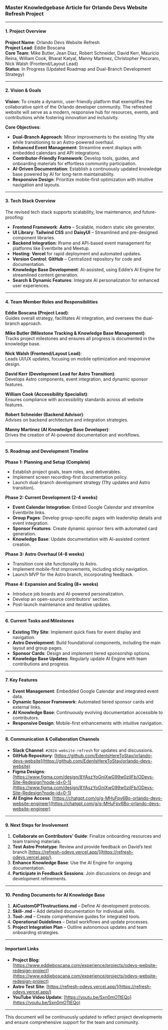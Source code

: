 ### **Master Knowledgebase Article for Orlando Devs Website Refresh Project**

---

#### **1. Project Overview**

**Project Name**: Orlando Devs Website Refresh  
**Project Lead**: Eddie Boscana  
**Core Team**: Mike Butler, Jean Diaz, Robert Schneider, David Kerr, Mauricio Reina, William Cook, Bharat Katyal, Manny Martinez, Christopher Pecoraro, Nick Walsh (Frontend/Layout Lead)  
**Status**: In Progress (Updated Roadmap and Dual-Branch Development Strategy)

---

#### **2. Vision & Goals**

**Vision**: To create a dynamic, user-friendly platform that exemplifies the collaborative spirit of the Orlando developer community. The refreshed website will serve as a modern, responsive hub for resources, events, and contributions while fostering innovation and inclusivity.

**Core Objectives**:
- **Dual-Branch Approach**: Minor improvements to the existing 11ty site while transitioning to an Astro-powered overhaul.  
- **Enhanced Event Management**: Streamline event displays with embedded calendars and API integrations.  
- **Contributor-Friendly Framework**: Develop tools, guides, and onboarding materials for effortless community participation.  
- **AI-Driven Documentation**: Establish a continuously updated knowledge base powered by AI for long-term maintainability.  
- **Responsive Design**: Prioritize mobile-first optimization with intuitive navigation and layouts.

---

#### **3. Tech Stack Overview**

The revised tech stack supports scalability, low maintenance, and future-proofing:

- **Frontend Framework**: **Astro** – Scalable, modern static site generator.  
- **UI Library**: **Tailwind CSS** and **DaisyUI** – Streamlined and pre-designed component libraries.  
- **Backend Integration**: Iframe and API-based event management for platforms like Eventbrite and Meetup.  
- **Hosting**: **Vercel** for rapid deployment and automated updates.  
- **Version Control**: **GitHub** – Centralized repository for code and documentation.  
- **Knowledge Base Development**: AI-assisted, using Eddie’s AI Engine for streamlined content generation.  
- **Search & Dynamic Features**: Integrate AI personalization for enhanced user experiences.

---

#### **4. Team Member Roles and Responsibilities**

**Eddie Boscana (Project Lead)**:  
Guides overall strategy, facilitates AI integration, and oversees the dual-branch approach.

**Mike Butler (Milestone Tracking & Knowledge Base Management)**:  
Tracks project milestones and ensures all progress is documented in the knowledge base.

**Nick Walsh (Frontend/Layout Lead)**:  
Leads UI/UX updates, focusing on mobile optimization and responsive design.

**David Kerr (Development Lead for Astro Transition)**:  
Develops Astro components, event integration, and dynamic sponsor features.

**William Cook (Accessibility Specialist)**:  
Ensures compliance with accessibility standards across all website features.

**Robert Schneider (Backend Advisor)**:  
Advises on backend architecture and integration strategies.

**Manny Martinez (AI Knowledge Base Developer)**:  
Drives the creation of AI-powered documentation and workflows.

---

#### **5. Roadmap and Development Timeline**

**Phase 1: Planning and Setup (Complete)**  
- Establish project goals, team roles, and deliverables.  
- Implement screen recording-first documentation policy.  
- Launch dual-branch development strategy (11ty updates and Astro transition).  

**Phase 2: Current Development (2-4 weeks)**  
- **Event Calendar Integration**: Embed Google Calendar and streamline Eventbrite links.  
- **Group Pages**: Develop group-specific pages with leadership details and event integration.  
- **Sponsor Features**: Create dynamic sponsor tiers with automated card generation.  
- **Knowledge Base**: Update documentation with AI-assisted content creation.

**Phase 3: Astro Overhaul (4-8 weeks)**  
- Transition core site functionality to Astro.  
- Implement mobile-first improvements, including sticky navigation.  
- Launch MVP for the Astro branch, incorporating feedback.

**Phase 4: Expansion and Scaling (8+ weeks)**  
- Introduce job boards and AI-powered personalization.  
- Develop an open-source contributors' section.  
- Post-launch maintenance and iterative updates.

---

#### **6. Current Tasks and Milestones**

- **Existing 11ty Site**: Implement quick fixes for event display and navigation.  
- **Astro Development**: Build foundational components, including the main layout and group pages.  
- **Sponsor Cards**: Design and implement tiered sponsorship options.  
- **Knowledge Base Updates**: Regularly update AI Engine with team contributions and progress.

---

#### **7. Key Features**

- **Event Management**: Embedded Google Calendar and integrated event data.  
- **Dynamic Sponsor Framework**: Automated tiered sponsor cards and external links.  
- **AI Knowledge Base**: Continuously evolving documentation accessible to contributors.  
- **Responsive Design**: Mobile-first enhancements with intuitive navigation.

---

#### **8. Communication & Collaboration Channels**

- **Slack Channel**: `#2024-website-refresh` for updates and discussions.  
- **GitHub Repository**: [https://github.com/EdenIsHereToStay/orlando-devs-website](https://github.com/EdenIsHereToStay/orlando-devs-website)  
- **Figma Designs**: [https://www.figma.com/design/8YAszYoGniXwG99w0ziIFb/ODevs-Site-Redesign?node-id=0-1](https://www.figma.com/design/8YAszYoGniXwG99w0ziIFb/ODevs-Site-Redesign?node-id=0-1)  
- **AI Engine Access**: [https://chatgpt.com/g/g-MHuFpv6Bo-orlando-devs-website-engineer](https://chatgpt.com/g/g-MHuFpv6Bo-orlando-devs-website-engineer)  

---

#### **9. Next Steps for Involvement**

1. **Collaborate on Contributors’ Guide**: Finalize onboarding resources and team training materials.  
2. **Test Astro Prototype**: Review and provide feedback on David’s test branch [https://refresh-odevs.vercel.app/](https://refresh-odevs.vercel.app/).  
3. **Enhance Knowledge Base**: Use the AI Engine for ongoing documentation.  
4. **Participate in Feedback Sessions**: Join discussions on design and development refinements.  

---

#### **10. Pending Documents for AI Knowledge Base**  
1. **AiCustomGPTInstructions.md** – Define AI development protocols.  
2. **Skill-<SkillTitle>.md** – Add detailed documentation for individual skills.  
3. **Tool-<ToolName>.md** – Create comprehensive guides for integrated tools.  
4. **Operational Guidelines** – Detail workflows and update processes.  
5. **Project Integration Plan** – Outline autonomous updates and team onboarding strategies.

---

#### **Important Links**
- **Project Blog**: [https://www.eddieboscana.com/experience/projects/odevs-website-redesign-project](https://www.eddieboscana.com/experience/projects/odevs-website-redesign-project)  
- **Astro Test Site**: [https://refresh-odevs.vercel.app/](https://refresh-odevs.vercel.app/)  
- **YouTube Video Update**: [https://youtu.be/Sxn0mOTtEQo](https://youtu.be/Sxn0mOTtEQo)  

---

This document will be continuously updated to reflect project developments and ensure comprehensive support for the team and community.

